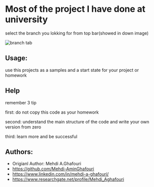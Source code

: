 Most of the project I have done at university
====================================
select the branch you lokking for from top bar(showed in down image)

![branch tab](https://github.com/Mehdi-AminGhafouri/University/blob/main/branch.png)

Usage:
------
use this projects as a samples and a start state for your project or homework


Help
------------
remember 3 tip

first: do not copy this code as your homework

second: understand the main structure of the code and write your own version from zero

third: learn more and be successful


Authors:
--------
* Origianl Author: Mehdi A.Ghafouri
* https://github.com/Mehdi-AminGhafouri
* https://www.linkedin.com/in/mehdi-a-ghafouri/
* https://www.researchgate.net/profile/Mehdi_Aghafouri

